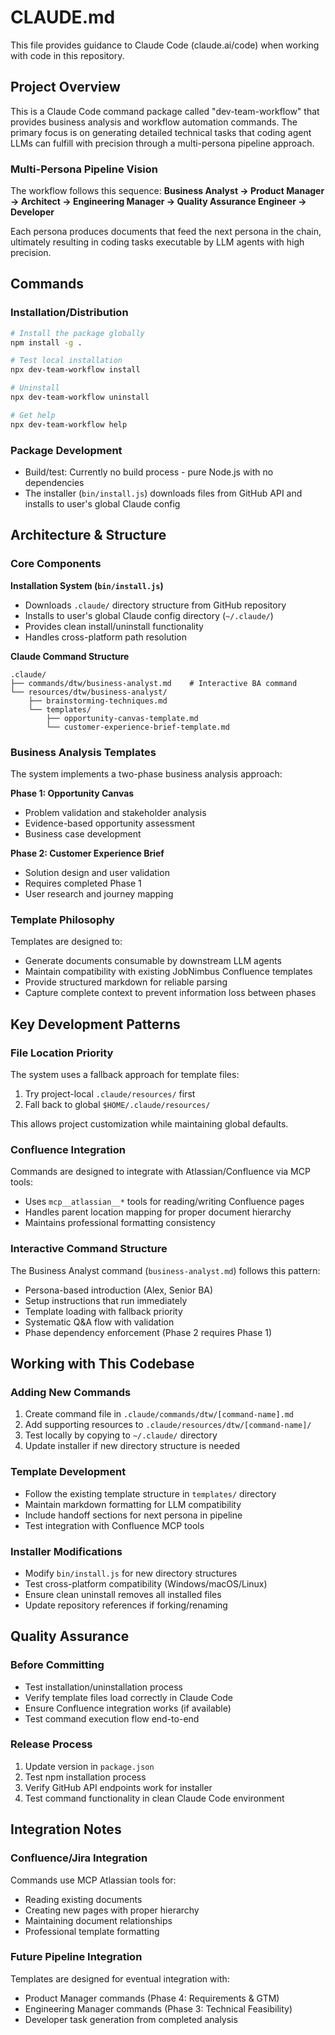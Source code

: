 # CLAUDE.md

This file provides guidance to Claude Code (claude.ai/code) when working with code in this repository.

## Project Overview

This is a Claude Code command package called "dev-team-workflow" that provides business analysis and workflow automation commands. The primary focus is on generating detailed technical tasks that coding agent LLMs can fulfill with precision through a multi-persona pipeline approach.

### Multi-Persona Pipeline Vision
The workflow follows this sequence:
**Business Analyst → Product Manager → Architect → Engineering Manager → Quality Assurance Engineer → Developer**

Each persona produces documents that feed the next persona in the chain, ultimately resulting in coding tasks executable by LLM agents with high precision.

## Commands

### Installation/Distribution
```bash
# Install the package globally
npm install -g .

# Test local installation 
npx dev-team-workflow install

# Uninstall
npx dev-team-workflow uninstall

# Get help
npx dev-team-workflow help
```

### Package Development
- Build/test: Currently no build process - pure Node.js with no dependencies
- The installer (`bin/install.js`) downloads files from GitHub API and installs to user's global Claude config

## Architecture & Structure

### Core Components

**Installation System (`bin/install.js`)**
- Downloads `.claude/` directory structure from GitHub repository
- Installs to user's global Claude config directory (`~/.claude/`)
- Provides clean install/uninstall functionality
- Handles cross-platform path resolution

**Claude Command Structure**
```
.claude/
├── commands/dtw/business-analyst.md    # Interactive BA command
└── resources/dtw/business-analyst/
    ├── brainstorming-techniques.md
    └── templates/
        ├── opportunity-canvas-template.md
        └── customer-experience-brief-template.md
```

### Business Analysis Templates

The system implements a two-phase business analysis approach:

**Phase 1: Opportunity Canvas**
- Problem validation and stakeholder analysis
- Evidence-based opportunity assessment
- Business case development

**Phase 2: Customer Experience Brief** 
- Solution design and user validation
- Requires completed Phase 1
- User research and journey mapping

### Template Philosophy

Templates are designed to:
- Generate documents consumable by downstream LLM agents
- Maintain compatibility with existing JobNimbus Confluence templates
- Provide structured markdown for reliable parsing
- Capture complete context to prevent information loss between phases

## Key Development Patterns

### File Location Priority
The system uses a fallback approach for template files:
1. Try project-local `.claude/resources/` first
2. Fall back to global `$HOME/.claude/resources/`

This allows project customization while maintaining global defaults.

### Confluence Integration
Commands are designed to integrate with Atlassian/Confluence via MCP tools:
- Uses `mcp__atlassian__*` tools for reading/writing Confluence pages
- Handles parent location mapping for proper document hierarchy
- Maintains professional formatting consistency

### Interactive Command Structure
The Business Analyst command (`business-analyst.md`) follows this pattern:
- Persona-based introduction (Alex, Senior BA)
- Setup instructions that run immediately
- Template loading with fallback priority
- Systematic Q&A flow with validation
- Phase dependency enforcement (Phase 2 requires Phase 1)

## Working with This Codebase

### Adding New Commands
1. Create command file in `.claude/commands/dtw/[command-name].md`
2. Add supporting resources to `.claude/resources/dtw/[command-name]/`
3. Test locally by copying to `~/.claude/` directory
4. Update installer if new directory structure is needed

### Template Development
- Follow the existing template structure in `templates/` directory
- Maintain markdown formatting for LLM compatibility
- Include handoff sections for next persona in pipeline
- Test integration with Confluence MCP tools

### Installer Modifications
- Modify `bin/install.js` for new directory structures
- Test cross-platform compatibility (Windows/macOS/Linux)
- Ensure clean uninstall removes all installed files
- Update repository references if forking/renaming

## Quality Assurance

### Before Committing
- Test installation/uninstallation process
- Verify template files load correctly in Claude Code
- Ensure Confluence integration works (if available)
- Test command execution flow end-to-end

### Release Process
1. Update version in `package.json`
2. Test npm installation process
3. Verify GitHub API endpoints work for installer
4. Test command functionality in clean Claude Code environment

## Integration Notes

### Confluence/Jira Integration
Commands use MCP Atlassian tools for:
- Reading existing documents
- Creating new pages with proper hierarchy
- Maintaining document relationships
- Professional template formatting

### Future Pipeline Integration
Templates are designed for eventual integration with:
- Product Manager commands (Phase 4: Requirements & GTM)
- Engineering Manager commands (Phase 3: Technical Feasibility) 
- Developer task generation from completed analysis